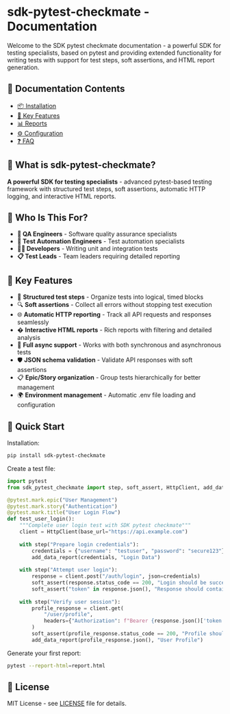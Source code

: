 # sdk-pytest-checkmate - Documentation

Welcome to the SDK pytest checkmate documentation - a powerful SDK for testing
specialists, based on pytest and providing extended functionality for writing
tests with support for test steps, soft assertions, and HTML report generation.

## 📖 Documentation Contents

- [📦 Installation](./installation.md)
- [🎯 Key Features](./features.md)
- [📊 Reports](./reports.md)
- [⚙️ Configuration](./configuration.md)
- [❓ FAQ](./faq.md)

## 🎯 What is sdk-pytest-checkmate?

**A powerful SDK for testing specialists** - advanced pytest-based testing
framework with structured test steps, soft assertions, automatic HTTP logging,
and interactive HTML reports.

## 🎯 Who Is This For?

- **🔧 QA Engineers** - Software quality assurance specialists
- **🤖 Test Automation Engineers** - Test automation specialists  
- **👨‍💻 Developers** - Writing unit and integration tests
- **📋 Test Leads** - Team leaders requiring detailed reporting

## 🌟 Key Features

- 📝 **Structured test steps** - Organize tests into logical, timed blocks
- 🔍 **Soft assertions** - Collect all errors without stopping test execution
- 🌐 **Automatic HTTP reporting** - Track all API requests and responses seamlessly
- � **Interactive HTML reports** - Rich reports with filtering and detailed analysis
- 🔄 **Full async support** - Works with both synchronous and asynchronous tests
- 🛡️ **JSON schema validation** - Validate API responses with soft assertions
- 📋 **Epic/Story organization** - Group tests hierarchically for better management
- 🌍 **Environment management** - Automatic .env file loading and configuration

## 🚀 Quick Start

Installation:

```bash
pip install sdk-pytest-checkmate
```

Create a test file:

```python
import pytest
from sdk_pytest_checkmate import step, soft_assert, HttpClient, add_data_report

@pytest.mark.epic("User Management")
@pytest.mark.story("Authentication")
@pytest.mark.title("User Login Flow")
def test_user_login():
    """Complete user login test with SDK pytest checkmate"""
    client = HttpClient(base_url="https://api.example.com")
    
    with step("Prepare login credentials"):
        credentials = {"username": "testuser", "password": "secure123"}
        add_data_report(credentials, "Login Data")
    
    with step("Attempt user login"):
        response = client.post("/auth/login", json=credentials)
        soft_assert(response.status_code == 200, "Login should be successful")
        soft_assert("token" in response.json(), "Response should contain access token")
    
    with step("Verify user session"):
        profile_response = client.get(
            "/user/profile", 
            headers={"Authorization": f"Bearer {response.json()['token']}"}
        )
        soft_assert(profile_response.status_code == 200, "Profile should be accessible")
        add_data_report(profile_response.json(), "User Profile")
```

Generate your first report:

```bash
pytest --report-html=report.html
```

## 📄 License

MIT License - see [LICENSE](LICENSE) file for details.
